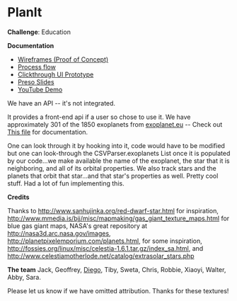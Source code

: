 PlanIt
======
<b>Challenge</b>: Education

<b>Documentation</b>

<ul>
  <li><a href="https://drive.google.com/a/nyu.edu/file/d/0BzC7ykt2a_4SNks4bC1fS0RmSU0/view?usp=sharing">Wireframes (Proof of Concept)</a></li>
  <li><a href="https://docs.google.com/document/d/1NRsV8z4PRxQyj5KXDFJ7u6r6H8IYyU4FPS8bEOQhfeU/edit?usp=sharing_eid">Process flow</a></li>
  <li><a href="http://invis.io/S91NQTD7Z">Clickthrough UI Prototype</a></li>
  <li><a href="https://drive.google.com/file/d/0BzC7ykt2a_4STGdkcDh6RFNYSDg/view?usp=sharing">Preso Slides</a></li>
  <li><a href="https://www.youtube.com/watch?v=1kZKCn-b1EA">YouTube Demo</a></li>
</ul>

We have an API -- it's not integrated.

It provides a front-end api if a user so chose to use it. We have approximately 301 of the 1850 exoplanets from <a href="http://exoplanet.eu/catalog">exoplanet.eu</a> -- Check out <a href="https://github.com/geoffryan/PlanIt/blob/master/Assets/Scripts/CSVParser.cs">This file</a> for documentation.

One can look through it by hooking into it, code would have to be modified but one can look-through the CSVParser.exoplanets List once it is populated by our code...we make available the name of the exoplanet, the star that it is neighboring, and all of its orbital properties. We also track stars and the planets that orbit that star...and that star's properties as well. Pretty cool stuff. Had a lot of fun implementing this. 


<b>Credits</b>

Thanks to http://www.sanhujinka.org/red-dwarf-star.html for inspiration, http://www.mmedia.is/bjj/misc/mapmaking/gas_giant_texture_maps.html for blue gas giant maps,
NASA's great repository at http://nasa3d.arc.nasa.gov/images,
http://planetpixelemporium.com/planets.html, for some inspiration, 
http://fossies.org/linux/misc/celestia-1.6.1.tar.gz/index_sa.html, and
http://www.celestiamotherlode.net/catalog/extrasolar_stars.php

<b>The team</b>
Jack, Geoffrey, <a href ="http://diegozaks.com">Diego</a>, Tiby, Sweta, Chris, Robbie, Xiaoyi, Walter, Abby, Sara.

Please let us know if we have omitted attribution. Thanks for these textures!

